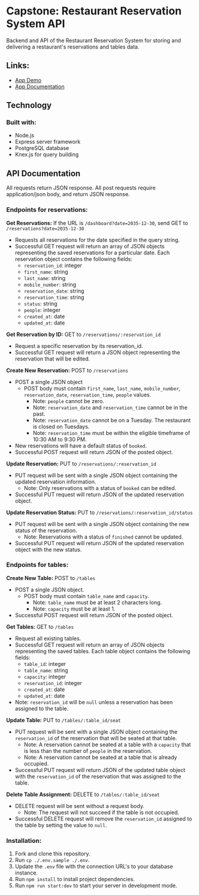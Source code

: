 # Capstone: Restaurant Reservation System API
Backend and API of the Restaurant Reservation System for storing and delivering a restaurant's reservations and tables data.

## Links:
- [App Demo](https://capstone-restaurant-reservations-system.vercel.app/)
- [App Documentation](https://github.com/angelalouh/capstone-restaurant-reservations-system)

## Technology
### Built with:
- Node.js
- Express server framework
- PostgreSQL database
- Knex.js for query building

## API Documentation
All requests return JSON response. All post requests require application/json body, and return JSON response. 

### Endpoints for reservations:
**Get Reservations:** If the URL is `/dashboard?date=2035-12-30`, send GET to `/reservations?date=2035-12-30`
- Requests all reservations for the date specified in the query string.
- Successful GET request will return an array of JSON objects representing the saved reservations for a particular date. Each reservation object contains the following fields:
  - `reservation_id`: integer
  - `first_name`: string
  - `last_name`: string
  - `mobile_number`: string
  - `reservation_date`: string
  - `reservation_time`: string
  - `status`: string
  - `people`: integer
  - `created_at`: date
  - `updated_at`: date

**Get Reservation by ID:** GET to `/reservations/:reservation_id`
- Request a specific reservation by its reservation_id.
- Successful GET request will return a JSON object representing the reservation that will be edited. 

**Create New Reservation:** POST to `/reservations`
- POST a single JSON object
  - POST body must contain `first_name`, `last_name`, `mobile_number`, `reservation_date`, `reservation_time`, `people` values.
    - Note: `people` cannot be zero.
    - Note: `reservation_date` and `reservation_time` cannot be in the past.
    - Note: `reservation_date` cannot be on a Tuesday. The restaurant is closed on Tuesdays.
    - Note: `reservation_time` must be within the eligible timeframe of 10:30 AM to 9:30 PM.
- New reservations will have a default status of `booked`.
- Successful POST request will return JSON of the posted object.

**Update Reservation:** PUT to `/reservations/:reservation_id`
- PUT request will be sent with a single JSON object containing the updated reservation information.
  - Note: Only reservations with a status of `booked` can be edited.
- Successful PUT request will return JSON of the updated reservation object.

**Update Reservation Status:** PUT to `/reservations/:reservation_id/status`
- PUT request will be sent with a single JSON object containing the new status of the reservation.
  - Note: Reservations with a status of `finished` cannot be updated.
- Successful PUT request will return JSON of the updated reservation object with the new status.

### Endpoints for tables:
**Create New Table:** POST to `/tables`
- POST a single JSON object.
  - POST body must contain `table_name` and `capacity`.
    - Note: `table_name` must be at least 2 characters long.
    - Note: `capacity` must be at least 1.
- Successful POST request will return JSON of the posted object.

**Get Tables:** GET to `/tables`
- Request all existing tables.
- Successful GET request will return an array of JSON objects representing the saved tables. Each table object contains the following fields:
  - `table_id`: integer
  - `table_name`: string
  - `capacity`: integer
  - `reservation_id`: integer
  - `created_at`: date
  - `updated_at`: date
- Note: `reservation_id` will be `null` unless a reservation has been assigned to the table.

**Update Table:** PUT to `/tables/:table_id/seat`
- PUT request will be sent with a single JSON object containing the `reservation_id` of the reservation that will be seated at that table.
  - Note: A reservation cannot be seated at a table with a `capacity` that is less than the number of `people` in the reservation.
  - Note: A reservation cannot be seated at a table that is already occupied.
- Successful PUT request will return JSON of the updated table object with the `reservation_id` of the reservation that was assigned to the table.

**Delete Table Assignment:** DELETE to `/tables/:table_id/seat`
- DELETE request will be sent without a request body.
  - Note: The request will not succeed if the table is not occupied.
- Successful DELETE request will remove the `reservation_id` assigned to the table by setting the value to `null`. 

### Installation:
1. Fork and clone this repository.
2. Run `cp ./.env.sample ./.env`.
3. Update the `.env` file with the connection URL's to your database instance.
4. Run `npm install` to install project dependencies.
5. Run `npm run start:dev` to start your server in development mode.
